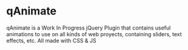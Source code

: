 # qAnimate
qAnimate is a Work In Progress jQuery Plugin that contains useful animations to use on all kinds of web proyects, containing sliders, text effects, etc. All made with CSS & JS
